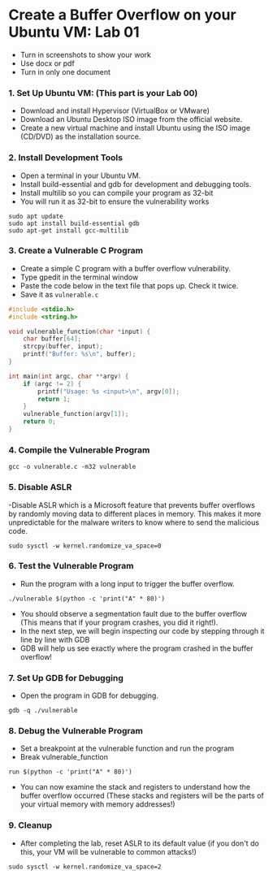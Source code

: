 # Create a Buffer Overflow on your Ubuntu VM: Lab 01

- Turn in screenshots to show your work
- Use docx or pdf
- Turn in only one document

### 1. Set Up Ubuntu VM: (This part is your Lab 00)

- Download and install Hypervisor (VirtualBox or VMware)
- Download an Ubuntu Desktop ISO image from the official website.
- Create a new virtual machine and install Ubuntu using the ISO image (CD/DVD) as the installation source.


### 2. Install Development Tools 

- Open a terminal in your Ubuntu VM.
- Install build-essential and gdb for development and debugging tools.
- Install multilib so you can compile your program as 32-bit
- You will run it as 32-bit to ensure the vulnerability works

```
sudo apt update
sudo apt install build-essential gdb
sudo apt-get install gcc-multilib
```


### 3. Create a Vulnerable C Program

- Create a simple C program with a buffer overflow vulnerability. 
- Type gpedit in the terminal window
- Paste the code below in the text file that pops up.  Check it twice.
- Save it as
  `vulnerable.c`


```c
#include <stdio.h>
#include <string.h>

void vulnerable_function(char *input) {
    char buffer[64];
    strcpy(buffer, input);
    printf("Buffer: %s\n", buffer);
}

int main(int argc, char **argv) {
    if (argc != 2) {
        printf("Usage: %s <input>\n", argv[0]);
        return 1;
    }
    vulnerable_function(argv[1]);
    return 0;
}
```

### 4. Compile the Vulnerable Program 

```
gcc -o vulnerable.c -m32 vulnerable
```

### 5. Disable ASLR 
-Disable ASLR which is a Microsoft feature that prevents buffer overflows by randomly moving data to different places in memory.  This makes it more unpredictable for the malware writers to know where to send the malicious code.

```
sudo sysctl -w kernel.randomize_va_space=0
```

### 6. Test the Vulnerable Program 

- Run the program with a long input to trigger the buffer overflow.
```
./vulnerable $(python -c 'print("A" * 80)')
```
- You should observe a segmentation fault due to the buffer overflow (This means that if your program crashes, you did it right!).
- In the next step, we will begin inspecting our code by stepping through it line by line with GDB
- GDB will help us see exactly where the program crashed in the buffer overflow!

### 7. Set Up GDB for Debugging 

- Open the program in GDB for debugging.

```
gdb -q ./vulnerable
```

### 8. Debug the Vulnerable Program 

- Set a breakpoint at the vulnerable function and run the program
- Break vulnerable_function

```
run $(python -c 'print("A" * 80)')
```
- You can now examine the stack and registers to understand how the buffer overflow occurred (These stacks and registers will be the parts of your virtual memory with memory addresses!)

### 9. Cleanup 

- After completing the lab, reset ASLR to its default value (if you don't do this, your VM will be vulnerable to common attacks!)

```
sudo sysctl -w kernel.randomize_va_space=2
```


